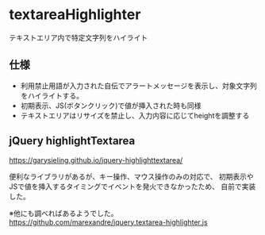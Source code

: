 # textareaHighlighter
テキストエリア内で特定文字列をハイライト

## 仕様
- 利用禁止用語が入力された自伝でアラートメッセージを表示し、対象文字列をハイライトする。
- 初期表示、JS(ボタンクリック)で値が挿入された時も同様
- テキストエリアはリサイズを禁止し、入力内容に応じてheightを調整する

## jQuery highlightTextarea
https://garysieling.github.io/jquery-highlighttextarea/

便利なライブラリがあるが、キー操作、マウス操作のみの対応で、
初期表示やJSで値を挿入するタイミングでイベントを発火できなかったため、
自前で実装した。

※他にも調べればあるようでした。
https://github.com/marexandre/jquery.textarea-highlighter.js
